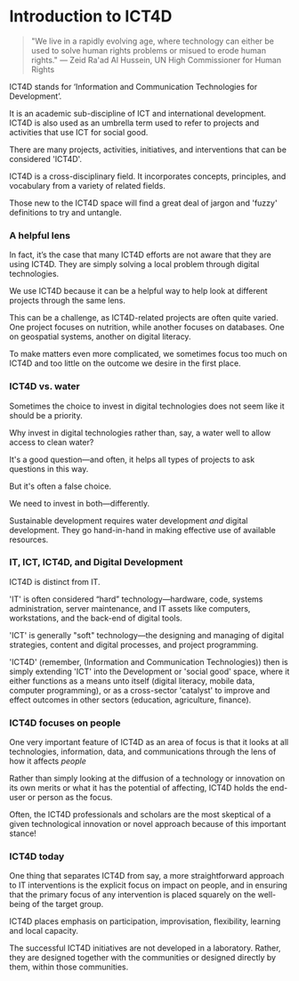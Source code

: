 # Introduction to ICT4D

> "We live in a rapidly evolving age, where technology can either be used to solve human rights problems or misued to erode human rights." — Zeid Ra'ad Al Hussein, UN High Commissioner for Human Rights

ICT4D stands for ‘Information and Communication Technologies for Development’.

It is an academic sub-discipline of ICT and international development. ICT4D is also used as an umbrella term used to refer to projects and activities that use ICT for social good.

There are many projects, activities, initiatives, and interventions that can be considered 'ICT4D'.

ICT4D is a cross-disciplinary field. It incorporates concepts, principles, and vocabulary from a variety of related fields.

Those new to the ICT4D space will find a great deal of jargon and 'fuzzy' definitions to try and untangle.

### A helpful lens

In fact, it’s the case that many ICT4D efforts are not aware that they are using ICT4D. They are simply solving a local problem through digital technologies.

We use ICT4D because it can be a helpful way to help look at different projects through the same lens.

This can be a challenge, as ICT4D-related projects are often quite varied. One project focuses on nutrition, while another focuses on databases. One on geospatial systems, another on digital literacy.

To make matters even more complicated, we sometimes focus too much on ICT4D and too little on the outcome we desire in the first place.

### ICT4D vs. water

Sometimes the choice to invest in digital technologies does not seem like it should be a priority.

Why invest in digital technologies rather than, say, a water well to allow access to clean water?

It's a good question—and often, it helps all types of projects to ask questions in this way.

But it's often a false choice.

We need to invest in both—differently.

Sustainable development requires water development *and* digital development. They go hand-in-hand in making effective use of available resources.

### IT, ICT, ICT4D, and Digital Development

ICT4D is distinct from IT.

'IT' is often considered “hard” technology—hardware, code, systems administration, server maintenance, and IT assets like computers, workstations, and the back-end of digital tools.

'ICT' is generally "soft" technology—the designing and managing of digital strategies, content and digital processes, and project programming.

'ICT4D' (remember, \(Information and Communication Technologies\)) then is simply extending 'ICT' into the Development or 'social good' space, where it either functions as a means unto itself (digital literacy, mobile data, computer programming), or as a cross-sector 'catalyst' to improve and effect outcomes in other sectors (education, agriculture, finance).

### ICT4D focuses on people

One very important feature of ICT4D as an area of focus is that it looks at all technologies, information, data, and communications through the lens of how it affects *people*

Rather than simply looking at the diffusion of a technology or innovation on its own merits or what it has the potential of affecting, ICT4D holds the end-user or person as the focus.

Often, the ICT4D professionals and scholars are the most skeptical of a given technological innovation or novel approach because of this important stance!

### ICT4D today

One thing that separates ICT4D from say, a more straightforward approach to IT interventions is the explicit focus on impact on people, and in ensuring that the primary focus of any intervention is placed squarely on the well-being of the target group.

ICT4D places emphasis on participation, improvisation, flexibility, learning and local capacity.

The successful ICT4D initiatives are not developed in a laboratory. Rather, they are designed together with the communities or designed directly by them, within those communities.